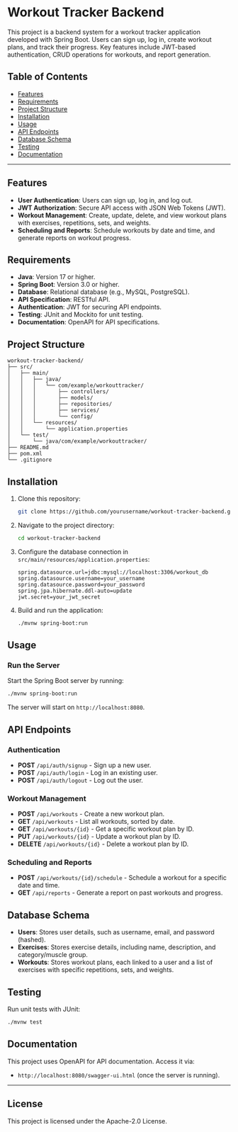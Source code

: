 # Workout Tracker Backend

This project is a backend system for a workout tracker application developed with Spring Boot. Users can sign up, log in, create workout plans, and track their progress. Key features include JWT-based authentication, CRUD operations for workouts, and report generation.

## Table of Contents
- [Features](#features)
- [Requirements](#requirements)
- [Project Structure](#project-structure)
- [Installation](#installation)
- [Usage](#usage)
- [API Endpoints](#api-endpoints)
- [Database Schema](#database-schema)
- [Testing](#testing)
- [Documentation](#documentation)

---

## Features
- **User Authentication**: Users can sign up, log in, and log out.
- **JWT Authorization**: Secure API access with JSON Web Tokens (JWT).
- **Workout Management**: Create, update, delete, and view workout plans with exercises, repetitions, sets, and weights.
- **Scheduling and Reports**: Schedule workouts by date and time, and generate reports on workout progress.

## Requirements
- **Java**: Version 17 or higher.
- **Spring Boot**: Version 3.0 or higher.
- **Database**: Relational database (e.g., MySQL, PostgreSQL).
- **API Specification**: RESTful API.
- **Authentication**: JWT for securing API endpoints.
- **Testing**: JUnit and Mockito for unit testing.
- **Documentation**: OpenAPI for API specifications.

## Project Structure
```plaintext
workout-tracker-backend/
├── src/
│   ├── main/
│   │   ├── java/
│   │   │   └── com/example/workouttracker/
│   │   │       ├── controllers/
│   │   │       ├── models/
│   │   │       ├── repositories/
│   │   │       ├── services/
│   │   │       └── config/
│   │   └── resources/
│   │       └── application.properties
│   └── test/
│       └── java/com/example/workouttracker/
├── README.md
├── pom.xml
└── .gitignore
```

## Installation

1. Clone this repository:
    ```bash
    git clone https://github.com/yourusername/workout-tracker-backend.git
    ```

2. Navigate to the project directory:
    ```bash
    cd workout-tracker-backend
    ```

3. Configure the database connection in `src/main/resources/application.properties`:
    ```properties
    spring.datasource.url=jdbc:mysql://localhost:3306/workout_db
    spring.datasource.username=your_username
    spring.datasource.password=your_password
    spring.jpa.hibernate.ddl-auto=update
    jwt.secret=your_jwt_secret
    ```

4. Build and run the application:
    ```bash
    ./mvnw spring-boot:run
    ```

## Usage

### Run the Server
Start the Spring Boot server by running:
```bash
./mvnw spring-boot:run
```

The server will start on `http://localhost:8080`.

## API Endpoints

### Authentication
- **POST** `/api/auth/signup` - Sign up a new user.
- **POST** `/api/auth/login` - Log in an existing user.
- **POST** `/api/auth/logout` - Log out the user.

### Workout Management
- **POST** `/api/workouts` - Create a new workout plan.
- **GET** `/api/workouts` - List all workouts, sorted by date.
- **GET** `/api/workouts/{id}` - Get a specific workout plan by ID.
- **PUT** `/api/workouts/{id}` - Update a workout plan by ID.
- **DELETE** `/api/workouts/{id}` - Delete a workout plan by ID.

### Scheduling and Reports
- **POST** `/api/workouts/{id}/schedule` - Schedule a workout for a specific date and time.
- **GET** `/api/reports` - Generate a report on past workouts and progress.

## Database Schema
- **Users**: Stores user details, such as username, email, and password (hashed).
- **Exercises**: Stores exercise details, including name, description, and category/muscle group.
- **Workouts**: Stores workout plans, each linked to a user and a list of exercises with specific repetitions, sets, and weights.

## Testing
Run unit tests with JUnit:
```bash
./mvnw test
```

## Documentation
This project uses OpenAPI for API documentation. Access it via:
- `http://localhost:8080/swagger-ui.html` (once the server is running).

---

## License
This project is licensed under the Apache-2.0 License.
